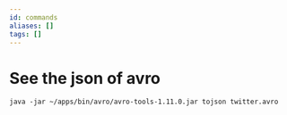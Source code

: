 ```yaml
---
id: commands
aliases: []
tags: []
---
```




# See the json of avro

```
java -jar ~/apps/bin/avro/avro-tools-1.11.0.jar tojson twitter.avro
```
